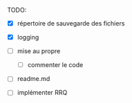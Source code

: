 TODO:
- [x] répertoire de sauvegarde des fichiers
- [x] logging

- [ ] mise au propre
  - [ ] commenter le code  
- [ ] readme.md

- [ ] implémenter RRQ 
